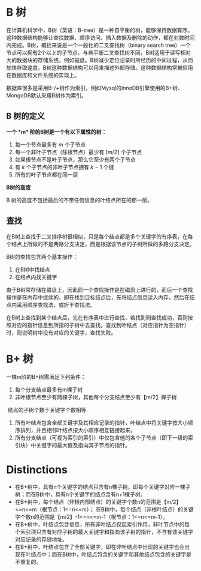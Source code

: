 # B 树

​	在计算机科学中，B树（英语：B-tree）是一种自平衡的树，能够保持数据有序。这种数据结构能够让查找数据、顺序访问、插入数据及删除的动作，都在对数时间内完成。B树，概括来说是一个一般化的二叉查找树（binary search tree）一个节点可以拥有2个以上的子节点。与自平衡二叉查找树不同，B树适用于读写相对大的数据块的存储系统，例如磁盘。B树减少定位记录时所经历的中间过程，从而加快存取速度。B树这种数据结构可以用来描述外部存储。这种数据结构常被应用在数据库和文件系统的实现上。

​	数据库很多是采用B-/+树作为索引，例如Mysql的InnoDB引擎使用的B+树、MongoDB默认采用B树作为索引。

## B 树的定义

**一个 \*m\* 阶的B树是一个有以下属性的树：**

1. 每一个节点最多有 *m* 个子节点
2. 每一个非叶子节点（除根节点）最少有 ⌈*m*/2⌉ 个子节点
3. 如果根节点不是叶子节点，那么它至少有两个子节点
4. 有 *k* 个子节点的非叶子节点拥有 *k* − 1 个键
5. 所有的叶子节点都在同一层

**B树的高度**

B 树的高度不包括最后的不带任何信息的叶结点所在的那一层。





## 查找

​	在B树上查找于二叉排序树很相似，只是每个结点都是多个关键字的有序表，在每个结点上所做的不是两路分支决定，而是根据该节点的子树所做的多路分支决定。

B树的查找包含两个基本操作：

1. 在B树中找结点
2. 在结点内找关键字

​	由于B树常存储在磁盘上，因此前一个查找操作是在磁盘上进行的，而后一个查找操作是在内存中继续的。即在找到目标结点后，先将结点信息读入内存，然后在结点内采用顺序查找法，或折半查找法。

​	在B树上查找到某个结点后，先在有序表中进行查找，若找到则查找成功，否则按照对应的指针信息到所指的子树中去查找。查找到叶结点（对应指针为空指针）时，则说明树中没有对应的关键字，查找失败。



# B+ 树



一棵m阶的B+树需满足下列条件：

1. 每个分支结点最多有m棵子树
2. 非叶根节点至少有两棵子树，其他每个分支结点至少有【m/2】棵子树

​       结点的子树个数于关键字个数相等

1. 所有叶结点包含全部关键字及其相应记录的指针，叶结点中将关键字按大小顺序排列，并且相邻叶结点按大小顺序相互链接起来。
2. 所有分支结点（可视为索引的索引）中仅包含他的各个子节点（即下一级的索引块）中关键字的最大值及指向其子节点的指针。









# Distinctions

- 在B+树中，具有n个关键字的结点只含有n棵子树，即每个关键字对应一棵子树；而在B树中，具有n个关键字的结点含有n+1棵子树。
- 在B+树中，每个结点（非根内部结点）的关键字个数n的范围是【m/2】<=n<=m（根节点：1<=n<=m）； 在B树中，每个结点（非根叶结点）的关键字个数n的范围是【m/2】-1<=n<=m-1（根节点：1<=n<=m-1）。
- 在B+树中，叶结点包含信息，所有非叶结点仅起索引作用，非叶节点中的每个索引项只含有对应子树的最大关键字和指向该子树的指针，不含有该关键字对应记录的存储地址。
- 在B+树中，叶结点包含了全部关键字，即在非叶结点中出现的关键字也会出现在叶结点中；而在B树中，叶结点包含的关键字和其他结点包含的关键字是不重复的。





